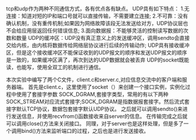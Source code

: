 tcp和udp作为两种不同通信方式，各有优点各有缺点。
UDP具有如下特点：
1.无连接：知道对短的IP和端口号就可以直接传输，不需要建立连接;
2.不可靠：没有确认机制，没有重传机制;如果因为网络故障该段无法发送给对方，UDP协议层也不会给应用层返回任何错误信息;
3.面向数据报：不能够灵活的控制读写数据的次数和数量
UDP的缓冲区：UDP没有真正意义上的发送缓冲区，调用sendto会直接交给内核，由内核将数据传给网络层协议进行后续的传输动作;
UDP具有接收缓冲区，但是这个接收缓冲区不能保证收到的UDP报文的顺序和发送UDP报文的顺序是一致的，如果缓冲区满了，再次到达的UDP数据就会被丢弃
UDP的socket既能读，也能写，使用全双工的机制进行通信。

本次实验中编写了两个C文件，client.c和server.c,对应信息交流中的客户端和服务器端。
首先是client.c，这里使用了socket（）来创建一个接口实例，实例化过程中使用了套接字参数 SOCK_DGRAM,套接字类型，常用的有以下两种SOCK_STREAM对应流式套接字;SOCK_DGRAM是指数据报套接字。然后流式套接字默认TCP协议，数据包套接字默认UDP协议。
之后就可以调用sendto()来进行发送信息，并使用recvfrom()函数接收来自server的信息。
在传输完成之后就可以调用close()方法来关闭接口。
同理，对于server也是这样处理，但是多了一个调用bind()方法来监听端口的过程，之后也是进行发送接收。
